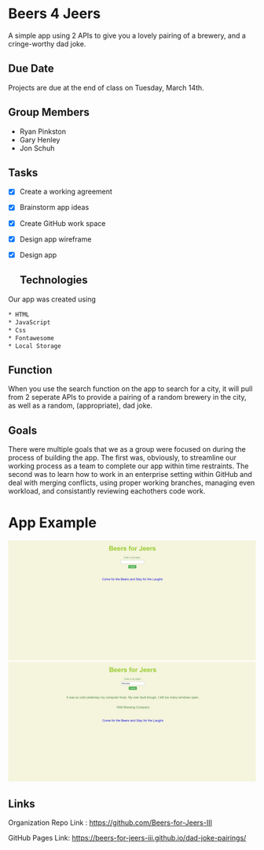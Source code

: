 # Beers 4 Jeers
A simple app using 2 APIs to give you a lovely pairing of a brewery, and a cringe-worthy dad joke.



## Due Date
Projects are due at the end of class on Tuesday, March 14th.

## Group Members
* Ryan Pinkston
* Gary Henley
* Jon Schuh

## Tasks
- [x] Create a working agreement
- [x] Brainstorm app ideas
- [x] Create GitHub work space
- [x] Design app wireframe
- [x] Design app

  ## Technologies
Our app was created using

    * HTML
    * JavaScript
    * Css
    * Fontawesome
    * Local Storage

## Function
When you use the search function on the app to search for a city, it will pull from 2 seperate APIs to provide a pairing of a random brewery in the city, as well as a random, (appropriate), dad joke.

## Goals
There were multiple goals that we as a group were focused on during the process of building the app. The first was, obviously, to streamline our working process as a team to complete our app within time restraints. The second was to learn how to work in an enterprise setting within GitHub and deal with merging conflicts, using proper working branches, managing even workload, and consistantly reviewing eachothers code work.

# App Example
![Example of app landing page](./assets/images/project-1-readme.jpg)
![Example of app working](./assets/images/readme-after-script.jpg)

## Links
Organization Repo Link : https://github.com/Beers-for-Jeers-III

GitHub Pages Link: https://beers-for-jeers-iii.github.io/dad-joke-pairings/



